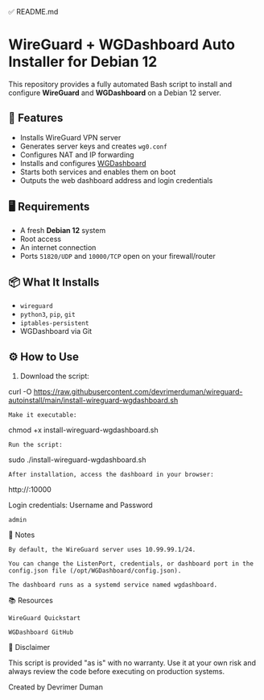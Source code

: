 ✅ README.md

# WireGuard + WGDashboard Auto Installer for Debian 12

This repository provides a fully automated Bash script to install and configure **WireGuard** and **WGDashboard** on a Debian 12 server.

## 🚀 Features

- Installs WireGuard VPN server
- Generates server keys and creates `wg0.conf`
- Configures NAT and IP forwarding
- Installs and configures [WGDashboard](https://github.com/donaldzou/WGDashboard)
- Starts both services and enables them on boot
- Outputs the web dashboard address and login credentials

## 🖥️ Requirements

- A fresh **Debian 12** system
- Root access
- An internet connection
- Ports `51820/UDP` and `10000/TCP` open on your firewall/router

## 📦 What It Installs

- `wireguard`
- `python3`, `pip`, `git`
- `iptables-persistent`
- WGDashboard via Git

## ⚙️ How to Use

1. Download the script:

curl -O https://raw.githubusercontent.com/devrimerduman/wireguard-autoinstall/main/install-wireguard-wgdashboard.sh

    Make it executable:

chmod +x install-wireguard-wgdashboard.sh

    Run the script:

sudo ./install-wireguard-wgdashboard.sh

    After installation, access the dashboard in your browser:

http://<your-server-ip>:10000

Login credentials:
Username and Password

    admin

🔐 Notes

    By default, the WireGuard server uses 10.99.99.1/24.

    You can change the ListenPort, credentials, or dashboard port in the config.json file (/opt/WGDashboard/config.json).

    The dashboard runs as a systemd service named wgdashboard.

📚 Resources

    WireGuard Quickstart

    WGDashboard GitHub

🛑 Disclaimer

This script is provided "as is" with no warranty. Use it at your own risk and always review the code before executing on production systems.

Created by Devrimer Duman